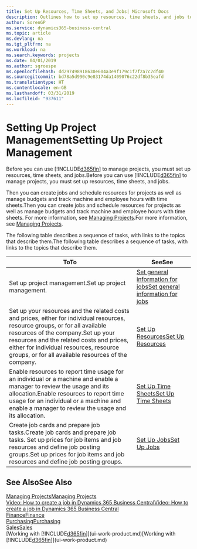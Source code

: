 ```yaml
---
title: Set Up Resources, Time Sheets, and Jobs| Microsoft Docs
description: Outlines how to set up resources, time sheets, and jobs to manage projects.
author: SorenGP
ms.service: dynamics365-business-central
ms.topic: article
ms.devlang: na
ms.tgt_pltfrm: na
ms.workload: na
ms.search.keywords: projects
ms.date: 04/01/2019
ms.author: sgroespe
ms.openlocfilehash: dd297498918630e604a3e9f179c1f7f2a7c2df40
ms.sourcegitcommit: bd78a5d990c9e83174da1409076c22df8b35eafd
ms.translationtype: HT
ms.contentlocale: en-GB
ms.lasthandoff: 03/31/2019
ms.locfileid: "937611"
---
```

# <a name="setting-up-project-management"></a><span data-ttu-id="6c020-103">Setting Up Project Management</span><span class="sxs-lookup"><span data-stu-id="6c020-103">Setting Up Project Management</span></span>
<span data-ttu-id="6c020-104">Before you can use [!INCLUDE[d365fin](includes/d365fin_md.md)] to manage projects, you must set up resources, time sheets, and jobs.</span><span class="sxs-lookup"><span data-stu-id="6c020-104">Before you can use [!INCLUDE[d365fin](includes/d365fin_md.md)] to manage projects, you must set up resources, time sheets, and jobs.</span></span>

<span data-ttu-id="6c020-105">Then you can create jobs and schedule resources for projects as well as manage budgets and track machine and employee hours with time sheets.</span><span class="sxs-lookup"><span data-stu-id="6c020-105">Then you can create jobs and schedule resources for projects as well as manage budgets and track machine and employee hours with time sheets.</span></span> <span data-ttu-id="6c020-106">For more information, see [Managing Projects](projects-manage-projects.md).</span><span class="sxs-lookup"><span data-stu-id="6c020-106">For more information, see [Managing Projects](projects-manage-projects.md).</span></span>  

<span data-ttu-id="6c020-107">The following table describes a sequence of tasks, with links to the topics that describe them.</span><span class="sxs-lookup"><span data-stu-id="6c020-107">The following table describes a sequence of tasks, with links to the topics that describe them.</span></span>

| <span data-ttu-id="6c020-108">To</span><span class="sxs-lookup"><span data-stu-id="6c020-108">To</span></span> | <span data-ttu-id="6c020-109">See</span><span class="sxs-lookup"><span data-stu-id="6c020-109">See</span></span> |
| --- | --- |
| <span data-ttu-id="6c020-110">Set up project management.</span><span class="sxs-lookup"><span data-stu-id="6c020-110">Set up project management.</span></span>|[<span data-ttu-id="6c020-111">Set general information for jobs</span><span class="sxs-lookup"><span data-stu-id="6c020-111">Set general information for jobs</span></span>](projects-how-setup-jobs.md#to-set-general-information-for-jobs)|
| <span data-ttu-id="6c020-112">Set up your resources and the related costs and prices, either for individual resources, resource groups, or for all available resources of the company.</span><span class="sxs-lookup"><span data-stu-id="6c020-112">Set up your resources and the related costs and prices, either for individual resources, resource groups, or for all available resources of the company.</span></span> |[<span data-ttu-id="6c020-113">Set Up Resources</span><span class="sxs-lookup"><span data-stu-id="6c020-113">Set Up Resources</span></span>](projects-how-setup-resources.md) |
| <span data-ttu-id="6c020-114">Enable resources to report time usage for an individual or a machine and enable a manager to review the usage and its allocation.</span><span class="sxs-lookup"><span data-stu-id="6c020-114">Enable resources to report time usage for an individual or a machine and enable a manager to review the usage and its allocation.</span></span> |[<span data-ttu-id="6c020-115">Set Up Time Sheets</span><span class="sxs-lookup"><span data-stu-id="6c020-115">Set Up Time Sheets</span></span>](projects-how-setup-time-sheets.md) |
| <span data-ttu-id="6c020-116">Create job cards and prepare job tasks.</span><span class="sxs-lookup"><span data-stu-id="6c020-116">Create job cards and prepare job tasks.</span></span> <span data-ttu-id="6c020-117">Set up prices for job items and job resources and define job posting groups.</span><span class="sxs-lookup"><span data-stu-id="6c020-117">Set up prices for job items and job resources and define job posting groups.</span></span> |[<span data-ttu-id="6c020-118">Set Up Jobs</span><span class="sxs-lookup"><span data-stu-id="6c020-118">Set Up Jobs</span></span>](projects-how-setup-jobs.md) |

## <a name="see-also"></a><span data-ttu-id="6c020-119">See Also</span><span class="sxs-lookup"><span data-stu-id="6c020-119">See Also</span></span>

[<span data-ttu-id="6c020-120">Managing Projects</span><span class="sxs-lookup"><span data-stu-id="6c020-120">Managing Projects</span></span>](projects-manage-projects.md)  
[<span data-ttu-id="6c020-121">Video: How to create a job in Dynamics 365 Business Central</span><span class="sxs-lookup"><span data-stu-id="6c020-121">Video: How to create a job in Dynamics 365 Business Central</span></span>](https://www.youtube.com/watch?v=VqaPWr7BWmw)  
[<span data-ttu-id="6c020-122">Finance</span><span class="sxs-lookup"><span data-stu-id="6c020-122">Finance</span></span>](finance.md)  
[<span data-ttu-id="6c020-123">Purchasing</span><span class="sxs-lookup"><span data-stu-id="6c020-123">Purchasing</span></span>](purchasing-manage-purchasing.md)  
[<span data-ttu-id="6c020-124">Sales</span><span class="sxs-lookup"><span data-stu-id="6c020-124">Sales</span></span>](sales-manage-sales.md)  
<span data-ttu-id="6c020-125">[Working with [!INCLUDE[d365fin](includes/d365fin_md.md)]](ui-work-product.md)</span><span class="sxs-lookup"><span data-stu-id="6c020-125">[Working with [!INCLUDE[d365fin](includes/d365fin_md.md)]](ui-work-product.md)</span></span>  
